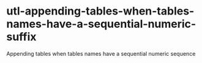 # utl-appending-tables-when-tables-names-have-a-sequential-numeric-suffix
Appending tables when tables names have a sequential numeric sequence
